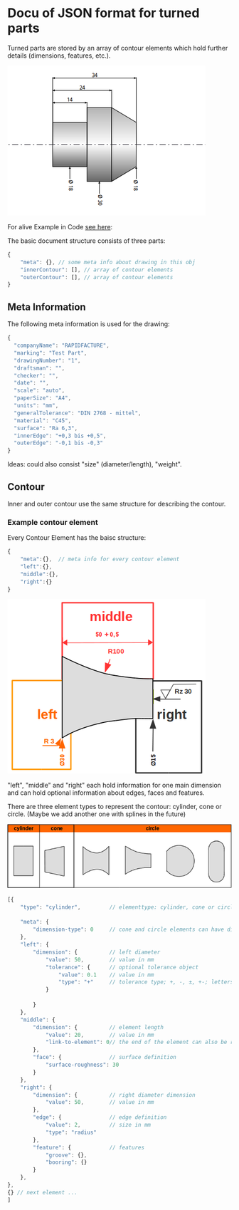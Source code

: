 # Docu of JSON format for turned parts



Turned parts are stored by an array of contour elements which hold further details (dimensions, features, etc.).


![alt text](img/samplePart.png "Example Part from RAPIDFACTURE CAD")


For alive Example in Code [see here](example.json):

The basic document structure consists of three parts:

```javascript
{
    "meta": {}, // some meta info about drawing in this obj
    "innerContour": [], // array of contour elements
    "outerContour": [], // array of contour elements
}
```

## Meta Information



The following meta information is used for the drawing:


```javascript
{
  "companyName": "RAPIDFACTURE",
  "marking": "Test Part",
  "drawingNumber": "1",
  "draftsman": "",
  "checker": "",
  "date": "",
  "scale": "auto",
  "paperSize": "A4",
  "units": "mm",
  "generalTolerance": "DIN 2768 - mittel",
  "material": "C45",
  "surface": "Ra 6,3",
  "innerEdge": "+0,3 bis +0,5",
  "outerEdge": "-0,1 bis -0,3"
}
```

Ideas: could also consist "size" (diameter/length), "weight".

## Contour


Inner and outer contour use the same structure for describing the contour.

### Example contour element

Every Contour Element has the baisc structure:

```javascript
{
    "meta":{},  // meta info for every contour element
    "left":{},
    "middle":{},
    "right":{}
}
```

![alt text](img/contourElemSections.png "Sections of the contour element")

"left", "middle" and "right" each hold information for one main dimension and can hold optional information about edges, faces and features.

There are three element types to represent the contour: cylinder, cone or circle. (Maybe we add another one with splines in the future)

![alt text](img/ElementTypes.png "Sections of the contour element")

```javascript
[{
    "type": "cylinder",         // elementtype: cylinder, cone or circle

    "meta": {
        "dimension-type": 0     // cone and circle elements can have different definitions of their dimensions
    },
    "left": {
        "dimension": {          // left diameter
            "value": 50,        // value in mm
            "tolerance": {      // optional tolerance object
                "value": 0.1    // value in mm
                "type": "+"     // tolerance type; +, -, ±, +-; letters like "H, G, h, g" for fittings
            }

        }
    },
    "middle": {
        "dimension": {          // element length
            "value": 20,        // value in mm
            "link-to-element": 0// the end of the element can also be referenced to another element; element length stays the same
        },
        "face": {               // surface definition
            "surface-roughness": 30
        }
    },
    "right": {
        "dimension": {          // right diameter dimension
            "value": 50,        // value in mm
        },
        "edge": {               // edge definition
            "value": 2,         // size in mm
            "type": "radius"
        },
        "feature": {            // features
            "groove": {},
            "booring": {}
        }
    },
},
{} // next element ...
]
```
